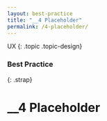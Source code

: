```yaml
---
layout: best-practice
title: "__4 Placeholder"
permalink: /4-placeholder/
---
```


UX
{: .topic .topic-design}
### Best Practice
{: .strap}

# __4 Placeholder
